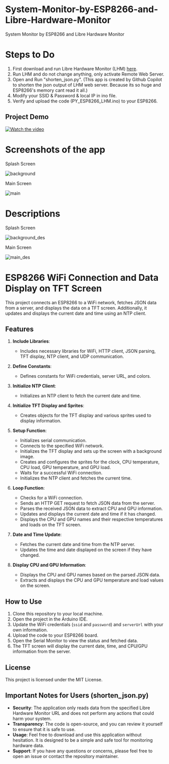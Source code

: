 # System-Monitor-by-ESP8266-and-Libre-Hardware-Monitor
System Monitor by ESP8266 and Libre Hardware Monitor

# Steps to Do
1. First download and run Libre Hardware Monitor (LHM) [here](https://github.com/LibreHardwareMonitor/LibreHardwareMonitor).
2. Run LHM and do not change anything, only activate Remote Web Server.
3. Open and Run "shorten_json.py". (This app is created by Github Copilot to shorten the json output of LHM web server. Because its so huge and ESP8266's memory cant read it all.)
4. Modify your SSID & Password & local IP in ino file.
5. Verify and upload the code (PY_ESP8266_LHM.ino) to your ESP8266.

## Project Demo
[![Watch the video](https://img.youtube.com/vi/OWI3RD5Wnaw/maxresdefault.jpg)](https://www.youtube.com/watch?v=OWI3RD5Wnaw)

# Screenshots of the app

Splash Screen

![background](https://github.com/user-attachments/assets/b027f136-e9e1-4e65-a1c0-368e9272d431)

Main Screen

![main](https://github.com/user-attachments/assets/a113c530-3a6a-41cb-a41a-71d29dfd9321)


# Descriptions 

Splash Screen

![background_des](https://github.com/user-attachments/assets/90b56dc1-d75e-41c5-931e-870bc0f8b804)

Main Screen

![main_des](https://github.com/user-attachments/assets/273fc867-1582-4a75-b6e6-381d65e6a6fa)


# ESP8266 WiFi Connection and Data Display on TFT Screen

This project connects an ESP8266 to a WiFi network, fetches JSON data from a server, and displays the data on a TFT screen. Additionally, it updates and displays the current date and time using an NTP client.

## Features

1. **Include Libraries**:
    - Includes necessary libraries for WiFi, HTTP client, JSON parsing, TFT display, NTP client, and UDP communication.

2. **Define Constants**:
    - Defines constants for WiFi credentials, server URL, and colors.

3. **Initialize NTP Client**:
    - Initializes an NTP client to fetch the current date and time.

4. **Initialize TFT Display and Sprites**:
    - Creates objects for the TFT display and various sprites used to display information.

5. **Setup Function**:
    - Initializes serial communication.
    - Connects to the specified WiFi network.
    - Initializes the TFT display and sets up the screen with a background image.
    - Creates and configures the sprites for the clock, CPU temperature, CPU load, GPU temperature, and GPU load.
    - Waits for a successful WiFi connection.
    - Initializes the NTP client and fetches the current time.

6. **Loop Function**:
    - Checks for a WiFi connection.
    - Sends an HTTP GET request to fetch JSON data from the server.
    - Parses the received JSON data to extract CPU and GPU information.
    - Updates and displays the current date and time if it has changed.
    - Displays the CPU and GPU names and their respective temperatures and loads on the TFT screen.

7. **Date and Time Update**:
    - Fetches the current date and time from the NTP server.
    - Updates the time and date displayed on the screen if they have changed.

8. **Display CPU and GPU Information**:
    - Displays the CPU and GPU names based on the parsed JSON data.
    - Extracts and displays the CPU and GPU temperature and load values on the screen.

## How to Use

1. Clone this repository to your local machine.
2. Open the project in the Arduino IDE.
3. Update the WiFi credentials (`ssid` and `password`) and `serverUrl` with your own information.
4. Upload the code to your ESP8266 board.
5. Open the Serial Monitor to view the status and fetched data.
6. The TFT screen will display the current date, time, and CPU/GPU information from the server.

## License

This project is licensed under the MIT License.

## Important Notes for Users (shorten_json.py)

- **Security**: The application only reads data from the specified Libre Hardware Monitor URL and does not perform any actions that could harm your system.
- **Transparency**: The code is open-source, and you can review it yourself to ensure that it is safe to use.
- **Usage**: Feel free to download and use this application without hesitation. It is designed to be a simple and safe tool for monitoring hardware data.
- **Support**: If you have any questions or concerns, please feel free to open an issue or contact the repository maintainer.

